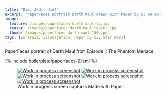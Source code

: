 ```yaml
---
title: "Die, Jedi, die!"
excerpt: "PaperFaces portrait Darth Maul drawn with Paper by 53 on an iPad."
image: 
  feature: /images/paperfaces-darth-maul-lg.jpg
  teaser: /images/paperfaces-darth-maul-teaser.jpg
  thumb: /images/paperfaces-darth-maul-150.jpg
tags: [portrait, illustration, Paper by 53, Star Wars]
---
```


PaperFaces portrait of Darth Maul from Episode I: The Phantom Menace.

{% include boilerplate/paperfaces-2.html %}

<figure class="third">
	<a href="{{ site.url }}/images/paperfaces-darth-maul-process-1-lg.jpg"><img src="{{ site.url }}/images/paperfaces-darth-maul-process-1-600.jpg" alt="Work in process screenshot"></a>
	<a href="{{ site.url }}/images/paperfaces-darth-maul-process-2-lg.jpg"><img src="{{ site.url }}/images/paperfaces-darth-maul-process-2-600.jpg" alt="Work in process screenshot"></a>
	<a href="{{ site.url }}/images/paperfaces-darth-maul-process-3-lg.jpg"><img src="{{ site.url }}/images/paperfaces-darth-maul-process-3-600.jpg" alt="Work in process screenshot"></a>
	<a href="{{ site.url }}/images/paperfaces-darth-maul-process-4-lg.jpg"><img src="{{ site.url }}/images/paperfaces-darth-maul-process-4-600.jpg" alt="Work in process screenshot"></a>
	<a href="{{ site.url }}/images/paperfaces-darth-maul-process-5-lg.jpg"><img src="{{ site.url }}/images/paperfaces-darth-maul-process-5-600.jpg" alt="Work in process screenshot"></a>
	<figcaption>Work in progress screen captures Made with Paper.</figcaption>
</figure>
